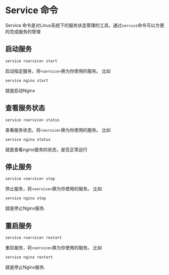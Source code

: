 # Service 命令

Service 命令是对Linux系统下的服务状态管理的工具，通过`service`命令可以方便的完成服务的管理

## 启动服务
```
service <service> start
``` 
启动指定服务，将`<service>`换为你使用的服务。
比如
```
service nginx start
```
就是启动Nginx

## 查看服务状态
```
service <service> status
```
查看服务状态，将`<service>`换为你使用的服务。
比如
``` 
service nginx status
```
就是查看nginx服务的状态，是否正常运行

## 停止服务
```
service <service> stop
```
停止服务，将`<service>`换为你使用的服务。
比如
``` 
service nginx stop
```
就是停止Nginx服务.
## 重启服务
```
service <service> restart
```
重启服务，将`<service>`换为你使用的服务。
比如
``` 
service nginx restart
```
就是停止Nginx服务.